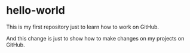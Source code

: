 # hello-world
This is my first repository just to learn how to work on GitHub.

And this change is just to show how to make changes on my projects on GitHub.
